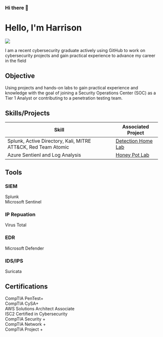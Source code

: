 ### Hi there 👋
# Hello, I'm Harrison
<a href="https://linkedin.com"><img src="https://img.shields.io/badge/-LinkedIn-0072b1?&style=for-the-badge&logo=linkedin&logoColor=white" /></a>

I am a recent cybersecurity graduate actively using GitHub to work on cybersecurity projects and gain practical experience to advance my career in the field 

## Objective

Using projects and hands-on labs to gain practical experience and knowledge with the goal of joining a Security Operations Center (SOC) as a Tier 1 Analyst or contributing to a penetration testing team.

## Skills/Projects


| Skill                                         | Associated Project         |
|-----------------------------------------------|----------------------------|
| Splunk, Active Directory, Kali, MITRE ATT&CK, Red Team Atomic          | <a href="https://github.com/hknapp518/HomeLab">Detection Home Lab</a>|
| Azure Sentienl and Log Analysis | <a href="https://github.com/hknapp518/AzureHoneyPot/tree/main">Honey Pot Lab</a>|



## Tools



### SIEM
<div>
    Splunk<br>
    Microsoft Sentinel

### IP Repuation
<div> 
    Virus Total


### EDR
<div>
        Microsoft Defender

### IDS/IPS
<div>
    Suricata


## Certifications
   
CompTIA PenTest+<br>
CompTIA CySA+<br>
AWS Solutions Architect Associate<br>
ISC2 Certified in Cybersecurity<br>
CompTIA Security +<br>
CompTIA Network +<br>
CompTIA Project +<br>
</div>




